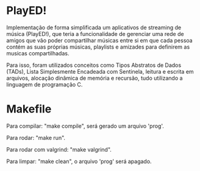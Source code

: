 # PlayED!

Implementação de forma simplificada um aplicativos de streaming de música (PlayED!), que teria a funcionalidade de gerenciar uma rede de amigos que vão poder compartilhar músicas entre si em que cada pessoa contém as suas próprias músicas, playlists e amizades para definirem as musicas compartilhadas.

Para isso, foram utilizados conceitos como Tipos Abstratos de Dados (TADs), Lista Simplesmente Encadeada com Sentinela, leitura e escrita em arquivos, alocação dinâmica de memória e recursão, tudo utilizando a linguagem de programação C.

# Makefile

Para compilar: "make compile", será gerado um arquivo 'prog'.

Para rodar: "make run".

Para rodar com valgrind: "make valgrind".

Para limpar: "make clean", o arquivo 'prog' será apagado.
